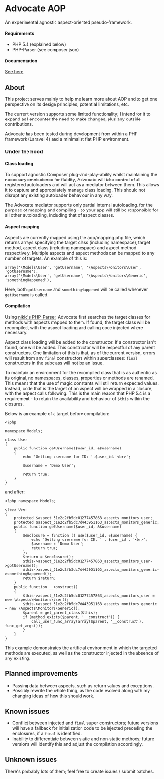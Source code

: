 # Advocate AOP

An experimental agnostic aspect-oriented pseudo-framework.

#### Requirements

* PHP 5.4 (explained below)
* PHP-Parser (see composer.json)

#### Documentation

[See here](https://github.com/tcopestake/Advocate-AOP/tree/master/doc)

## About

This project serves mainly to help me learn more about AOP and to get one perspective on its design principles, potential limitations, etc.

The current version supports some limited functionality; I intend for it to expand as I encounter the need to make changes, plus any outside contributions.

Advocate has been tested during development from within a PHP framework (Laravel 4) and a minimalist flat PHP environment.

### Under the hood

#### Class loading

To support agnostic Composer plug-and-play-ability whilst maintaining the necessary omniscience for fluidity, Advocate will take control of all registered autoloaders and will act as a mediator between them. This allows it to capture and appropriately manage class loading. This should not disrupt any existing autoloader behaviour in any way.

The Advocate mediator supports only partial internal autoloading, for the purpose of mapping and compiling - so your app will still be responsible for all other autoloading, including that of aspect classes.

#### Aspect mapping

Aspects are currently mapped using the aop/mapping.php file, which returns arrays specifying the target class (including namespace), target method, aspect class (including namespace) and aspect method respectively. Multiple aspects and aspect methods can be mapped to any number of targets. An example of this is:

    array('\Models\User', 'getUsername', '\Aspects\Monitors\User', 'gotUsername'),
    array('\Models\User', 'getUsername', '\Aspects\Monitors\Generic', 'somethingHappened'),

Here, both `gotUsername` and `somethingHappened` will be called whenever `getUsername` is called.

#### Compilation

Using [nikic's PHP-Parser](https://github.com/nikic/PHP-Parser), Advocate first searches the target classes for methods with aspects mapped to them. If found, the target class will be recompiled, with the aspect loading and calling code injected where necessary.

Aspect class loading will be added to the constructor. If a constructor isn't found, one will be added. This constructor will be respectful of any parent constructors. One limitation of this is that, as of the current version, errors will result from any `final` constructors within superclasses; `final` constructors in the subclass will not be an issue.

To maintain an environment for the recompiled class that is as authentic as its original, no namespaces, classes, properties or methods are renamed. This means that the use of magic constants will still return expected values. Instead, code that is the target of an aspect will be wrapped in a closure, with the aspect calls following. This is the main reason that PHP 5.4 is a requirement - to retain the availability and behaviour of `$this` within the closures.

Below is an example of a target before compilation:

    <?php

    namespace Models;

    class User
    {
        public function getUsername($user_id, &$username)
        {
            echo 'Getting username for ID: '.$user_id.'<br>';

            $username = 'Demo User';

            return true;
        }
    }

and after:

    <?php namespace Models;

    class User
    {
        protected $aspect_51e2c2fb5dc01277457863_aspects_monitors_user;
        protected $aspect_51e2c2fb5dc7d443951163_aspects_monitors_generic;
        public function getUsername($user_id, &$username)
        {
            $enclosure = function () use($user_id, &$username) {
                echo 'Getting username for ID: ' . $user_id . '<br>';
                $username = 'Demo User';
                return true;
            };
            $return = $enclosure();
            $this->aspect_51e2c2fb5dc01277457863_aspects_monitors_user->gotUsername();
            $this->aspect_51e2c2fb5dc7d443951163_aspects_monitors_generic->somethingHappened();
            return $return;
        }
        public function __construct()
        {
            $this->aspect_51e2c2fb5dc01277457863_aspects_monitors_user = new \Aspects\Monitors\User();
            $this->aspect_51e2c2fb5dc7d443951163_aspects_monitors_generic = new \Aspects\Monitors\Generic();
            $parent = get_parent_class($this);
            if (method_exists($parent, '__construct')) {
                call_user_func_array(array($parent, '__construct'), func_get_args());
            }
        }
    }

This example demonstrates the artificial environment in which the targeted methods are executed, as well as the constructor injected in the absence of any existing.

## Planned improvements

* Passing data between aspects, such as return values and exceptions.
* Possibly rewrite the whole thing, as the code evolved along with my changing ideas of how this should work.

## Known issues

* Conflict between injected and `final` super constructors; future versions will have a fallback for initialization code to be injected preceding the enclosures, if a `final` is identified.
* Inability to differentiate between static and non-static methods; future versions will identify this and adjust the compilation accordingly.

## Unknown issues

There's probably lots of them; feel free to create issues / submit patches.
